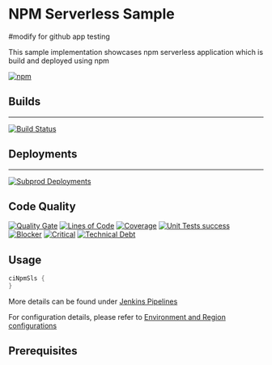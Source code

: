 # NPM Serverless Sample
#modify for github app testing

This sample implementation showcases npm serverless application which is build and deployed using npm

[![npm](https://img.shields.io/badge/builds-npmjs-red.svg)](https://www.npmjs.com/)

## Builds
---
[![Build Status](https://jenkins.tmna-devops.com/buildStatus/icon?job=TDP/builds/tdp-samples/tdp-samples-npm-serverless/develop)](https://jenkins.tmna-devops.com/job/TDP/job/builds/job/tdp-samples-npm-serverless/job/develop/)

## Deployments
---
[![Subprod Deployments](https://badges.tmna-devops.com/badge/dynamic/json?url=https://deploymentdata.tmna-devops.com/TDP/tdp-samples-npm-serverless/subprod&query=version&color=green&label=subprod%20Version&style=plastic)](https://jenkins.tmna-devops.com/job/TDP/job/builds/job/tdp-samples/job/tdp-samples-npm-serverless/)

## Code Quality
[![Quality Gate](https://sonarqube.tmna-devops.com/api/badges/gate?key=tdp-samples-npm-serverless&branch=develop)](https://sonarqube.tmna-devops.com/project/issues?branch=develop&id=tdp-samples-npm-serverless&resolved=false)
[![Lines of Code](https://sonarqube.tmna-devops.com/api/badges/measure?key=tdp-samples-npm-serverless&metric=lines&branch=develop)](https://sonarqube.tmna-devops.com/project/issues?branch=develop&id=tdp-samples-npm-serverless&resolved=false)
[![Coverage](https://sonarqube.tmna-devops.com/api/badges/measure?key=tdp-samples-npm-serverless&metric=coverage&branch=develop)](https://sonarqube.tmna-devops.com/project/issues?branch=develop&id=tdp-samples-npm-serverless&resolved=false)
[![Unit Tests success](https://sonarqube.tmna-devops.com/api/badges/measure?key=tdp-samples-npm-serverless&metric=test_success_density&branch=develop)](https://sonarqube.tmna-devops.com/project/issues?branch=develop&id=tdp-samples-npm-serverless&resolved=false)
[![Blocker](https://sonarqube.tmna-devops.com/api/badges/measure?key=tdp-samples-npm-serverless&metric=blocker_violation-s&branch=develop)](https://sonarqube.tmna-devops.com/project/issues?branch=develop&id=tdp-samples-npm-serverless&resolved=false)
[![Critical](https://sonarqube.tmna-devops.com/api/badges/measure?key=tdp-samples-npm-serverless&metric=critical_violations&branch=develop)](https://sonarqube.tmna-devops.com/project/issues?branch=develop&id=tdp-samples-npm-serverless&resolved=false)
[![Technical Debt](https://sonarqube.tmna-devops.com/api/badges/measure?key=tdp-samples-npm-serverless&metric=new_sqale_debt_ratio&branch=develop)](https://sonarqube.tmna-devops.com/project/issues?branch=develop&id=tdp-samples-npm-serverless&resolved=false)

## Usage
```groovy
ciNpmSls {
}
```
More details can be found under [Jenkins Pipelines](https://confluence.sdlc.toyota.com/display/TDP/Jenkins+Pipelines)

For configuration details, please refer to [Environment and Region configurations](https://confluence.sdlc.toyota.com/display/TDP/DeployServerless+environment+and+region+configuration)

## Prerequisites
